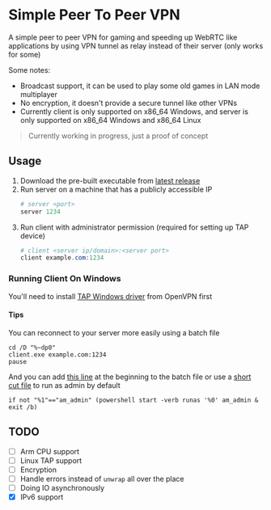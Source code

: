 # Simple Peer To Peer VPN

A simple peer to peer VPN for gaming and speeding up WebRTC like applications by using VPN tunnel as relay instead of their server (only works for some)

Some notes:

- Broadcast support, it can be used to play some old games in LAN mode multiplayer
- No encryption, it doesn't provide a secure tunnel like other VPNs
- Currently client is only supported on x86_64 Windows, and server is only supported on x86_64 Windows and x86_64 Linux

> Currently working in progress, just a proof of concept

## Usage

1. Download the pre-built executable from [latest release](https://github.com/Legend-Master/simple-p2p-vpn/releases/latest)
2. Run server on a machine that has a publicly accessible IP
   ```powershell
   # server <port>
   server 1234
   ```
3. Run client with administrator permission (required for setting up TAP device)
   ```powershell
   # client <server ip/domain>:<server port>
   client example.com:1234
   ```

### Running Client On Windows

You'll need to install [TAP Windows driver](https://build.openvpn.net/downloads/releases/latest.bak/tap-windows-latest-stable.exe) from OpenVPN first

#### Tips

You can reconnect to your server more easily using a batch file

```batch
cd /D "%~dp0"
client.exe example.com:1234
pause
```

And you can add [this line](https://stackoverflow.com/a/51472107/16993372) at the beginning to the batch file or use a [short cut file](https://superuser.com/a/788929) to run as admin by default

```batch
if not "%1"=="am_admin" (powershell start -verb runas '%0' am_admin & exit /b)
```

## TODO

- [ ] Arm CPU support
- [ ] Linux TAP support
- [ ] Encryption
- [ ] Handle errors instead of `unwrap` all over the place
- [ ] Doing IO asynchronously
- [x] IPv6 support
